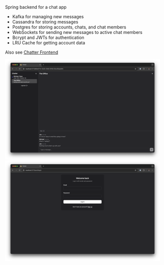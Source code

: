 Spring backend for a chat app

- Kafka for managing new messages
- Cassandra for storing messages
- Postgres for storing accounts, chats, and chat members
- WebSockets for sending new messages to active chat members
- Bcrypt and JWTs for authentication
- LRU Cache for getting account data


Also see [Chatter Frontend](https://github.com/joshuackeller/chatter-frontend)

<img src="./src/main/resources/static/chat.png">
<img src="./src/main/resources/static/login.png">
